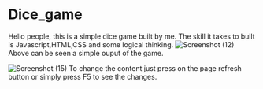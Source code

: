 # Dice_game
Hello people, this is a simple dice game built by me.
The skill it takes to built is Javascript,HTML,CSS and some logical thinking.
![Screenshot (12)](https://github.com/codeAdi2307/Dice_game/assets/138471886/ab96c28a-fe98-40a3-99d2-a09e26fce8e4)
Above can be seen a simple ouput of the game.

![Screenshot (15)](https://github.com/codeAdi2307/Dice_game/assets/138471886/22a0a8a5-e623-48bb-b361-cb81f593b371)
To change the content just press on the page refresh button or simply press F5 to see the changes.
